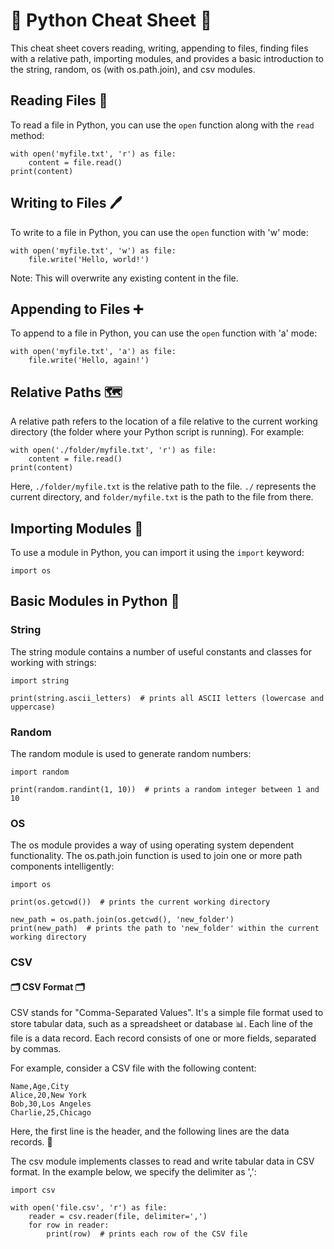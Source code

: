 # 🐍 Python Cheat Sheet 🐍

This cheat sheet covers reading, writing, appending to files, finding files with a relative path, importing modules, and provides a basic introduction to the string, random, os (with os.path.join), and csv modules.

## Reading Files 📖

To read a file in Python, you can use the `open` function along with the `read` method:

~~~
with open('myfile.txt', 'r') as file:
    content = file.read()
print(content)
~~~

## Writing to Files 🖊️

To write to a file in Python, you can use the `open` function with 'w' mode:

~~~
with open('myfile.txt', 'w') as file:
    file.write('Hello, world!')
~~~

Note: This will overwrite any existing content in the file.

## Appending to Files ➕

To append to a file in Python, you can use the `open` function with 'a' mode:

~~~
with open('myfile.txt', 'a') as file:
    file.write('Hello, again!')
~~~

## Relative Paths 🗺️

A relative path refers to the location of a file relative to the current working directory (the folder where your Python script is running). For example:

~~~
with open('./folder/myfile.txt', 'r') as file:
    content = file.read()
print(content)
~~~

Here, `./folder/myfile.txt` is the relative path to the file. `./` represents the current directory, and `folder/myfile.txt` is the path to the file from there.

## Importing Modules 🧩

To use a module in Python, you can import it using the `import` keyword:

~~~
import os
~~~

## Basic Modules in Python 🔧

### String

The string module contains a number of useful constants and classes for working with strings:

~~~
import string

print(string.ascii_letters)  # prints all ASCII letters (lowercase and uppercase)
~~~

### Random

The random module is used to generate random numbers:

~~~
import random

print(random.randint(1, 10))  # prints a random integer between 1 and 10
~~~

### OS

The os module provides a way of using operating system dependent functionality. The os.path.join function is used to join one or more path components intelligently:

~~~
import os

print(os.getcwd())  # prints the current working directory

new_path = os.path.join(os.getcwd(), 'new_folder')
print(new_path)  # prints the path to 'new_folder' within the current working directory
~~~

### CSV
#### 🗂️ CSV Format 🗂️

CSV stands for "Comma-Separated Values". It's a simple file format used to store tabular data, such as a spreadsheet or database 📊. Each line of the file is a data record. Each record consists of one or more fields, separated by commas. 

For example, consider a CSV file with the following content:

~~~
Name,Age,City
Alice,20,New York
Bob,30,Los Angeles
Charlie,25,Chicago
~~~

Here, the first line is the header, and the following lines are the data records. 📝


The csv module implements classes to read and write tabular data in CSV format. In the example below, we specify the delimiter as ',':

~~~
import csv

with open('file.csv', 'r') as file:
    reader = csv.reader(file, delimiter=',')
    for row in reader:
        print(row)  # prints each row of the CSV file
~~~
